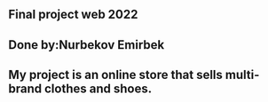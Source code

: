 ## Final project web 2022 ##
## Done by:Nurbekov Emirbek ##
## My project is an online store that sells multi-brand clothes and shoes. ##

